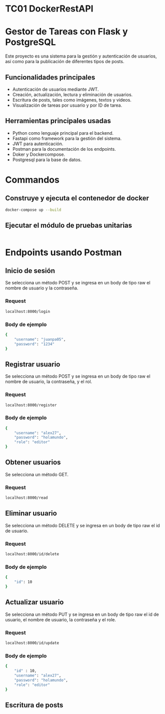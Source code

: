 # TC01 DockerRestAPI

# Gestor de Tareas con Flask y PostgreSQL

Este proyecto es una sistema para la gestión y autenticación de usuarios, así como para la publicación de diferentes tipos de posts.

## Funcionalidades principales 

- Autenticación de usuarios mediante JWT.
- Creación, actualización, lectura y eliminación de usuarios.
- Escritura de posts, tales como imágenes, textos y videos.
- Visualización de tareas por usuario y por ID de tarea.

## Herramientas principales usadas
- Python como lenguaje principal para el backend.
- Fastapi como framework para la gestión del sistema.
- JWT para autenticación.
- Postman para la documentación de los endpoints.
- Doker y Dockercompose.
- Postgresql para la base de datos.

# Commandos 

## Construye y ejecuta el contenedor de docker
``` bash
docker-compose up --build
```

## Ejecutar el módulo de pruebas unitarias
``` bash

```

# Endpoints usando Postman

## Inicio de sesión
Se selecciona un método POST y se ingresa en un body de tipo raw el nombre de usuario y la contraseña.
### Request
``` bash
localhost:8000/login
```
### Body de ejemplo
``` bash
{
    "username": "juanpa05",
    "password": "1234"
}
```

## Registrar usuario
Se selecciona un método POST y se ingresa en un body de tipo raw el nombre de usuario, la contraseña, y el rol.
### Request
``` bash
localhost:8000/register
```
### Body de ejemplo
``` bash
{
    "username": "alex27",
    "password": "holamundo",
    "role": "editor"
}
```

## Obtener usuarios
Se selecciona un método GET.
### Request
``` bash
localhost:8000/read
```

## Eliminar usuario
Se selecciona un método DELETE y se ingresa en un body de tipo raw el id de usuario.
### Request
``` bash
localhost:8000/id/delete
```
### Body de ejemplo
``` bash
{
    "id": 10
}
```

## Actualizar usuario
Se selecciona un método PUT y se ingresa en un body de tipo raw el id de usuario, el nombre de usuario, la contraseña y el role.
### Request
``` bash
localhost:8000/id/update
```
### Body de ejemplo
``` bash
{
    "id" : 10,
    "username": "alex27",
    "password": "holamundo",
    "role": "editor"
}
```

## Escritura de posts
``` bash

```
